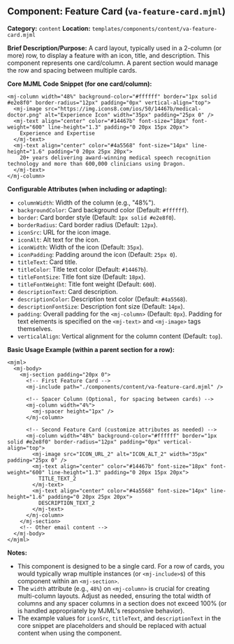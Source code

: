 ## Component: Feature Card (`va-feature-card.mjml`)

**Category:** `content`
**Location:** `templates/components/content/va-feature-card.mjml`

**Brief Description/Purpose:**
A card layout, typically used in a 2-column (or more) row, to display a feature with an icon, title, and description. This component represents one card/column. A parent section would manage the row and spacing between multiple cards.

**Core MJML Code Snippet (for one card/column):**
```mjml
<mj-column width="48%" background-color="#ffffff" border="1px solid #e2e8f0" border-radius="12px" padding="0px" vertical-align="top">
  <mj-image src="https://img.icons8.com/ios/50/14467b/medical-doctor.png" alt="Experience Icon" width="35px" padding="25px 0" />
  <mj-text align="center" color="#14467b" font-size="18px" font-weight="600" line-height="1.3" padding="0 20px 15px 20px">
    Experience and Expertise
  </mj-text>
  <mj-text align="center" color="#4a5568" font-size="14px" line-height="1.6" padding="0 20px 25px 20px">
    20+ years delivering award-winning medical speech recognition technology and more than 600,000 clinicians using Dragon.
  </mj-text>
</mj-column>
```

**Configurable Attributes (when including or adapting):**

*   `columnWidth`: Width of the column (e.g., "48%").
*   `backgroundColor`: Card background color (Default: `#ffffff`).
*   `border`: Card border style (Default: `1px solid #e2e8f0`).
*   `borderRadius`: Card border radius (Default: `12px`).
*   `iconSrc`: URL for the icon image.
*   `iconAlt`: Alt text for the icon.
*   `iconWidth`: Width of the icon (Default: `35px`).
*   `iconPadding`: Padding around the icon (Default: `25px 0`).
*   `titleText`: Card title.
*   `titleColor`: Title text color (Default: `#14467b`).
*   `titleFontSize`: Title font size (Default: `18px`).
*   `titleFontWeight`: Title font weight (Default: `600`).
*   `descriptionText`: Card description.
*   `descriptionColor`: Description text color (Default: `#4a5568`).
*   `descriptionFontSize`: Description font size (Default: `14px`).
*   `padding`: Overall padding for the `<mj-column>` (Default: `0px`). Padding for text elements is specified on the `<mj-text>` and `<mj-image>` tags themselves.
*   `verticalAlign`: Vertical alignment for the column content (Default: `top`).

**Basic Usage Example (within a parent section for a row):**

```mjml
<mjml>
  <mj-body>
    <mj-section padding="20px 0">
      <!-- First Feature Card -->
      <mj-include path="./components/content/va-feature-card.mjml" />

      <!-- Spacer Column (Optional, for spacing between cards) -->
      <mj-column width="4%">
        <mj-spacer height="1px" />
      </mj-column>

      <!-- Second Feature Card (customize attributes as needed) -->
      <mj-column width="48%" background-color="#ffffff" border="1px solid #e2e8f0" border-radius="12px" padding="0px" vertical-align="top">
        <mj-image src="ICON_URL_2" alt="ICON_ALT_2" width="35px" padding="25px 0" />
        <mj-text align="center" color="#14467b" font-size="18px" font-weight="600" line-height="1.3" padding="0 20px 15px 20px">
          TITLE_TEXT_2
        </mj-text>
        <mj-text align="center" color="#4a5568" font-size="14px" line-height="1.6" padding="0 20px 25px 20px">
          DESCRIPTION_TEXT_2
        </mj-text>
      </mj-column>
    </mj-section>
    <!-- Other email content -->
  </mj-body>
</mjml>
```

**Notes:**
*   This component is designed to be a single card. For a row of cards, you would typically wrap multiple instances (or `<mj-include>`s) of this component within an `<mj-section>`.
*   The `width` attribute (e.g., `48%`) on `<mj-column>` is crucial for creating multi-column layouts. Adjust as needed, ensuring the total width of columns and any spacer columns in a section does not exceed 100% (or is handled appropriately by MJML's responsive behavior).
*   The example values for `iconSrc`, `titleText`, and `descriptionText` in the core snippet are placeholders and should be replaced with actual content when using the component.
